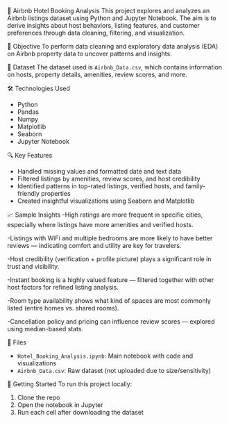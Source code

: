 🏨 Airbnb Hotel Booking Analysis
This project explores and analyzes an Airbnb listings dataset using Python and Jupyter Notebook. The aim is to derive insights about host behaviors, listing features, and customer preferences through data cleaning, filtering, and visualization.

📌 Objective
To perform data cleaning and exploratory data analysis (EDA) on Airbnb property data to uncover patterns and insights.

📁 Dataset
The dataset used is `Airbnb_Data.csv`, which contains information on hosts, property details, amenities, review scores, and more.

🛠️ Technologies Used
- Python
- Pandas
- Numpy
- Matplotlib
- Seaborn
- Jupyter Notebook

🔍 Key Features
- Handled missing values and formatted date and text data
- Filtered listings by amenities, review scores, and host credibility
- Identified patterns in top-rated listings, verified hosts, and family-friendly properties
- Created insightful visualizations using Seaborn and Matplotlib

📈 Sample Insights
-High ratings are more frequent in specific cities, especially where listings have more amenities and verified hosts.

-Listings with WiFi and multiple bedrooms are more likely to have better reviews — indicating comfort and utility are key for travelers.

-Host credibility (verification + profile picture) plays a significant role in trust and visibility.

-Instant booking is a highly valued feature — filtered together with other host factors for refined listing analysis.

-Room type availability shows what kind of spaces are most commonly listed (entire homes vs. shared rooms).

-Cancellation policy and pricing can influence review scores — explored using median-based stats.

📂 Files
- `Hotel_Booking_Analysis.ipynb`: Main notebook with code and visualizations
- `Airbnb_Data.csv`: Raw dataset (not uploaded due to size/sensitivity)

🚀 Getting Started
To run this project locally:
1. Clone the repo
2. Open the notebook in Jupyter
3. Run each cell after downloading the dataset

